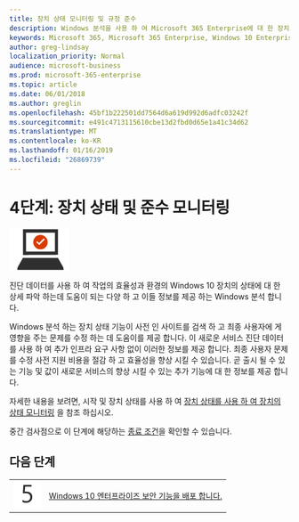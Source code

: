 ```yaml
---
title: 장치 상태 모니터링 및 규정 준수
description: Windows 분석을 사용 하 여 Microsoft 365 Enterprise에 대 한 장치 상태를 모니터링 하는 방법에 대 한 지침을 제공 합니다.
keywords: Microsoft 365, Microsoft 365 Enterprise, Windows 10 Enterprise Microsoft 365 Windows 분석 설명서
author: greg-lindsay
localization_priority: Normal
audience: microsoft-business
ms.prod: microsoft-365-enterprise
ms.topic: article
ms.date: 06/01/2018
ms.author: greglin
ms.openlocfilehash: 45bf1b222501dd7564d6a619d992d6adfc03242f
ms.sourcegitcommit: e491c4713115610cbe13d2fbd0d65e1a41c34d62
ms.translationtype: MT
ms.contentlocale: ko-KR
ms.lasthandoff: 01/16/2019
ms.locfileid: "26869739"
---
```

# <a name="step-4-monitor-device-health-and-compliance"></a>4단계: 장치 상태 및 준수 모니터링

![](./media/deploy-foundation-infrastructure/win10enterprise_icon-small.png)

진단 데이터를 사용 하 여 작업의 효율성과 환경의 Windows 10 장치의 상태에 대 한 상세 파악 하는데 도움이 되는 다양 하 고 이들 정보를 제공 하는 Windows 분석 합니다.

Windows 분석 하는 장치 상태 기능이 사전 인 사이트를 검색 하 고 최종 사용자에 게 영향을 주는 문제를 수정 하는 데 도움이를 제공 합니다. 이 새로운 서비스 진단 데이터를 사용 하 여 추가 인프라 요구 사항 없이 이러한 정보를 제공 합니다. 최종 사용자 문제를 수정 사전 지원 비용을 절감 하 고 효율성을 향상 시킬 수 있습니다. 곧 출시 될 수 있는 기능 및 값이 새로운 서비스의 향상 시킬 수 있는 추가 기능에 대 한 정보를 제공 합니다.

자세한 내용을 보려면, 시작 및 장치 상태를 사용 하 여 [장치 상태를 사용 하 여 장치의 상태 모니터링](https://docs.microsoft.com/windows/deployment/update/device-health-monitor) 을 참조 하십시오.

중간 검사점으로 이 단계에 해당하는 [종료 조건](windows10-exit-criteria.md#crit-windows10-step4)을 확인할 수 있습니다.

## <a name="next-step"></a>다음 단계

|||
|:-------|:-----|
|![](./media/stepnumbers/Step5.png)| [Windows 10 엔터프라이즈 보안 기능을 배포 합니다.](windows10-enable-security-features.md) |
